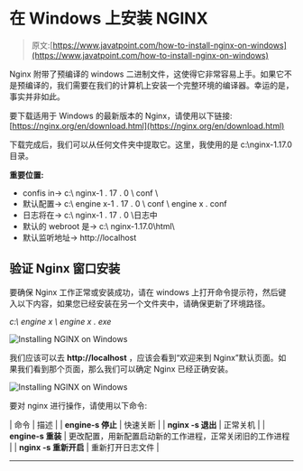 # 在 Windows 上安装 NGINX

> 原文:[https://www.javatpoint.com/how-to-install-nginx-on-windows](https://www.javatpoint.com/how-to-install-nginx-on-windows)

Nginx 附带了预编译的 windows 二进制文件，这使得它非常容易上手。如果它不是预编译的，我们需要在我们的计算机上安装一个完整环境的编译器。幸运的是，事实并非如此。

要下载适用于 Windows 的最新版本的 Nginx，请使用以下链接:[https://nginx.org/en/download.html](https://nginx.org/en/download.html)

下载完成后，我们可以从任何文件夹中提取它。这里，我使用的是 c:\nginx-1.17.0 目录。

**重要位置:**

*   confis in-> c:\ nginx-1 . 17 . 0 \ conf \
*   默认配置-> c:\ engine x-1 . 17 . 0 \ conf \ engine x . conf
*   日志将在-> c:\ nginx-1 . 17 . 0 \日志中
*   默认的 webroot 是-> c:\ nginx-1.17.0\html\
*   默认监听地址-> http://localhost

## 验证 Nginx 窗口安装

要确保 Nginx 工作正常或安装成功，请在 windows 上打开命令提示符，然后键入以下内容，如果您已经安装在另一个文件夹中，请确保更新了环境路径。

*c:\ engine x \ engine x . exe*

![Installing NGINX on Windows](../Images/88cf56ec02f18be1ec151a8f9f8f7b21.png)

我们应该可以去 **http://localhost** ，应该会看到“欢迎来到 Nginx”默认页面。如果我们看到那个页面，那么我们可以确定 Nginx 已经正确安装。

![Installing NGINX on Windows](../Images/351a59253e594493ae8e0f3a156b70a1.png)

要对 nginx 进行操作，请使用以下命令:

| 命令 | 描述 |
| **engine-s 停止** | 快速关断 |
| **nginx -s 退出** | 正常关机 |
| **engine-s 重装** | 更改配置，用新配置启动新的工作进程，正常关闭旧的工作进程 |
| **nginx -s 重新开启** | 重新打开日志文件 |

* * *
